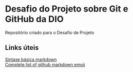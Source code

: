 # Desafio do Projeto sobre Git e GitHub da DIO
Repositório criado para o Desafio de Projeto

## Links úteis
[Sintaxe básica markdown](https://www.markdownguide.org/cheat-sheet/)  
[Complete list of github markdown emoji](https://gist.github.com/rxaviers/7360908)
